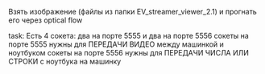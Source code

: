 Взять изображение (файлы из папки EV_streamer_viewer_2.1) и прогнать его через optical flow

task:
    Есть 4 сокета: два на порте 5555 и два на порте 5556
    сокеты на порте 5555 нужны для ПЕРЕДАЧИ ВИДЕО между машинкой и ноутбуком
    сокеты на порте 5556 нужны для ПЕРЕДАЧИ ЧИСЛА ИЛИ СТРОКИ с ноутбука на машинку